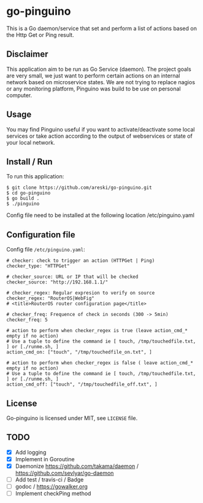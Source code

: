 go-pinguino
===========

This is a Go daemon/service that set and perform a list of actions based on the Http Get or Ping result.


Disclaimer
----------

This application aim to be run as Go Service (daemon). The project goals are very small, we just want to perform certain actions on an internal network based on microservice states.
We are not trying to replace nagios or any monitoring platform, Pinguino was build to be use on personal computer.


Usage
-----

You may find Pinguino useful if you want to activate/deactivate some local services or take action according to the output of webservices or state of your local network.


Install / Run
-------------

To run this application:

    $ git clone https://github.com/areski/go-pinguino.git
    $ cd go-pinguino
    $ go build .
    $ ./pinguino

Config file need to be installed at the following location /etc/pinguino.yaml


Configuration file
------------------

Config file `/etc/pinguino.yaml`:

    # checker: check to trigger an action (HTTPGet | Ping)
    checker_type: "HTTPGet"

    # checker_source: URL or IP that will be checked
    checker_source: "http://192.168.1.1/"

    # checker_regex: Regular expresion to verify on source
    checker_regex: "RouterOS|WebFig"
    # <title>RouterOS router configuration page</title>

    # checker_freq: Frequence of check in seconds (300 -> 5min)
    checker_freq: 5

    # action to perform when checker_regex is true (leave action_cmd_* empty if no action)
    # Use a tuple to define the command ie [ touch, /tmp/touchedfile.txt, ] or [./runme.sh, ]
    action_cmd_on: ["touch", "/tmp/touchedfile_on.txt", ]

    # action to perform when checker_regex is false ( leave action_cmd_* empty if no action)
    # Use a tuple to define the command ie [ touch, /tmp/touchedfile.txt, ] or [./runme.sh, ]
    action_cmd_off: ["touch", "/tmp/touchedfile_off.txt", ]


License
-------

Go-pinguino is licensed under MIT, see `LICENSE` file.


TODO
----

- [x] Add logging
- [x] Implement in Goroutine
- [x] Daemonize https://github.com/takama/daemon / https://github.com/sevlyar/go-daemon
- [ ] Add test / travis-ci / Badge
- [ ] godoc / https://gowalker.org
- [ ] Implement checkPing method
